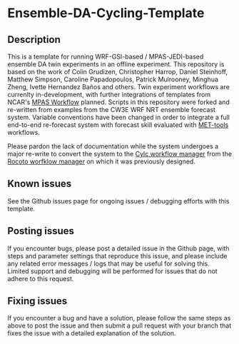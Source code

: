 # Ensemble-DA-Cycling-Template

## Description
This is a template for running WRF-GSI-based / MPAS-JEDI-based ensemble DA twin experiments
in an offline experiment. This repository is based on the work of Colin Grudizen,
Christopher Harrop, Daniel Steinhoff, Matthew Simpson, Caroline Papadopoulos,
Patrick Mulrooney, Minghua Zheng, Ivette Hernandez Ba&ntilde;os and others.
Twin experiment workflows are currenlty in-development, with further integrations of
templates from NCAR's [MPAS Workflow](https://github.com/NCAR/MPAS-Workflow) planned.
Scripts in this repository were forked and re-written from examples from the CW3E
WRF NRT ensemble forecast system. Variable conventions have been changed in order to
integrate a full end-to-end re-forecast system with forecast skill evaluated with
[MET-tools](https://github.com/CW3E/MET-tools) workflows.

Please pardon the lack of documentation while the system undergoes a major re-write
to convert the system to the [Cylc workflow manager](https://cylc.github.io/) from the
[Rocoto worfklow manager](http://christopherwharrop.github.io/rocoto/) on which it was
previously designed.

## Known issues
See the Github issues page for ongoing issues / debugging efforts with this template.

## Posting issues
If you encounter bugs, please post a detailed issue in the Github page, with steps and parameter
settings that reproduce this issue, and please include any related error messages / logs that
may be useful for solving this.  Limited support and debugging will be performed for issues that do
not adhere to this request.

## Fixing issues
If you encounter a bug and have a solution, please follow the same steps as above to post the issue
and then submit a pull request with your branch that fixes the issue with a detailed explanation of
the solution.

